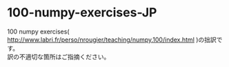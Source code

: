 # 100-numpy-exercises-JP
100 numpy exercises( http://www.labri.fr/perso/nrougier/teaching/numpy.100/index.html )の拙訳です。  
訳の不適切な箇所はご指摘ください。
